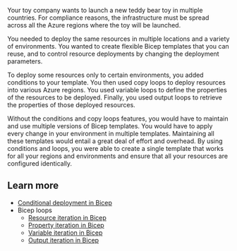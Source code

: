 Your toy company wants to launch a new teddy bear toy in multiple countries. For compliance reasons, the infrastructure must be spread across all the Azure regions where the toy will be launched.

You needed to deploy the same resources in multiple locations and a variety of environments. You wanted to create flexible Bicep templates that you can reuse, and to control resource deployments by changing the deployment parameters.

To deploy some resources only to certain environments, you added conditions to your template. You then used copy loops to deploy resources into various Azure regions. You used variable loops to define the properties of the resources to be deployed. Finally, you used output loops to retrieve the properties of those deployed resources.

Without the conditions and copy loops features, you would have to maintain and use multiple versions of Bicep templates. You would have to apply every change in your environment in multiple templates. Maintaining all these templates would entail a great deal of effort and overhead. By using conditions and loops, you were able to create a single template that works for all your regions and environments and ensure that all your resources are configured identically.

## Learn more

- [Conditional deployment in Bicep](/azure/azure-resource-manager/bicep/conditional-resource-deployment)
- Bicep loops
    - [Resource iteration in Bicep](/azure/azure-resource-manager/bicep/loop-resources)
    - [Property iteration in Bicep](/azure/azure-resource-manager/bicep/loop-properties)
    - [Variable iteration in Bicep](/azure/azure-resource-manager/bicep/loop-variables)
    - [Output iteration in Bicep](/azure/azure-resource-manager/bicep/loop-outputs)
